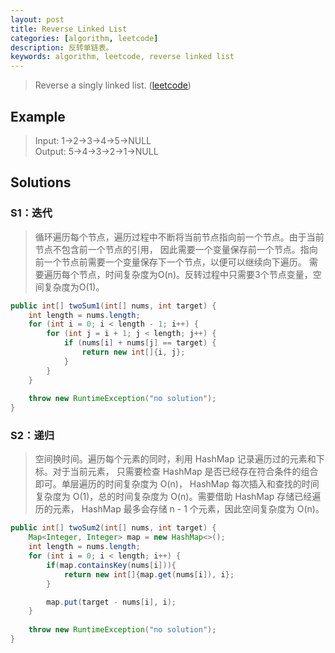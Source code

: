 ```yaml
---
layout: post
title: Reverse Linked List
categories: [algorithm, leetcode]
description: 反转单链表。
keywords: algorithm, leetcode, reverse linked list
---
```


> Reverse a singly linked list.
([leetcode](https://leetcode.com/problems/reverse-linked-list/))


## Example

>Input: 1->2->3->4->5->NULL  
 Output: 5->4->3->2->1->NULL


## Solutions

### S1：迭代

> 循环遍历每个节点，遍历过程中不断将当前节点指向前一个节点。由于当前节点不包含前一个节点的引用，
因此需要一个变量保存前一个节点。指向前一个节点前需要一个变量保存下一个节点，以便可以继续向下遍历。
需要遍历每个节点，时间复杂度为O(n)。反转过程中只需要3个节点变量，空间复杂度为O(1)。

```java
public int[] twoSum1(int[] nums, int target) {        
    int length = nums.length;
    for (int i = 0; i < length - 1; i++) {
        for (int j = i + 1; j < length; j++) {
            if (nums[i] + nums[j] == target) {
                return new int[]{i, j};
            }
        }
    }
    
    throw new RuntimeException("no solution");
}
```

### S2：递归

> 空间换时间。遍历每个元素的同时，利用 HashMap 记录遍历过的元素和下标。对于当前元素，
只需要检查 HashMap 是否已经存在符合条件的组合即可。单层遍历的时间复杂度为 O(n)，
HashMap 每次插入和查找的时间复杂度为 O(1)，总的时间复杂度为 O(n)。需要借助 HashMap 存储已经遍历的元素，
HashMap 最多会存储 n - 1 个元素，因此空间复杂度为 O(n)。

```java
public int[] twoSum2(int[] nums, int target) {
    Map<Integer, Integer> map = new HashMap<>();
    int length = nums.length;
    for (int i = 0; i < length; i++) {
        if(map.containsKey(nums[i])){
            return new int[]{map.get(nums[i]), i};
        }

        map.put(target - nums[i], i);
    }
    
    throw new RuntimeException("no solution");
}
```